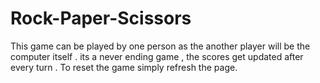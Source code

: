 # Rock-Paper-Scissors
This game can be played by one person as the another player will be the computer itself . its a never ending game , the scores get updated after every turn . To reset the game simply refresh the page.
